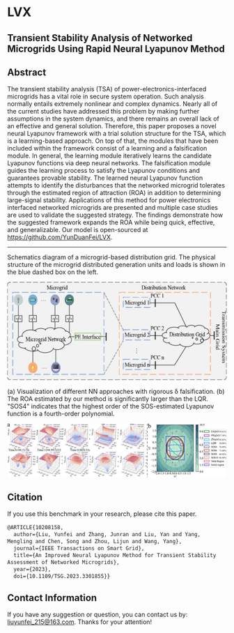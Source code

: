 # LVX
## Transient Stability Analysis of Networked Microgrids Using Rapid Neural Lyapunov Method

Abstract
----------
The transient stability analysis (TSA) of power-electronics-interfaced microgrids has a vital role in secure system operation. Such analysis normally entails extremely nonlinear and complex dynamics. Nearly all of the current studies have addressed this problem by making further assumptions in the system dynamics, and there remains an overall lack of an effective and general solution. Therefore, this paper proposes a novel neural Lyapunov framework with a trial solution structure for the TSA, which is a learning-based approach. On top of that, the modules that have been included within the framework consist of a learning and a falsification module. In general, the learning module iteratively learns the candidate Lyapunov functions via deep neural networks. The falsification module guides the learning process to satisfy the Lyapunov conditions and guarantees provable stability. The learned neural Lyapunov function attempts to identify the disturbances that the networked microgrid tolerates through the estimated region of attraction (ROA) in addition to determining large-signal stability. Applications of this method for power electronics interfaced networked microgrids are presented and multiple case studies are used to validate the suggested strategy. The findings demonstrate how the suggested framework expands the ROA while being quick, effective, and generalizable. Our model is open-sourced at https://github.com/YunDuanFei/LVX.

--------------------------------------------------
Schematics diagram of a microgrid-based distribution grid. The physical structure of the microgrid distributed generation units and loads is shown in the blue dashed box on the left.

<p align="center">
<img src="docs/fig1.png">
</p>

(a) Visualization of different NN approaches with rigorous δ falsification. (b) The ROA estimated by our method is significantly larger than the LQR. "SOS4" indicates that the highest order of the SOS-estimated Lyapunov function is a fourth-order polynomial.

<p align="center">
<img src="docs/fig2.png">
</p>


## Citation

If you use this benchmark in your research, please cite this paper.

```
@ARTICLE{10208158,
  author={Liu, Yunfei and Zhang, Junran and Liu, Yan and Yang, Mengling and Chen, Song and Zhou, Lijun and Wang, Yang},
  journal={IEEE Transactions on Smart Grid}, 
  title={An Improved Neural Lyapunov Method for Transient Stability Assessment of Networked Microgrids}, 
  year={2023},
  doi={10.1109/TSG.2023.3301855}}
```


## Contact Information

If you have any suggestion or question, you can contact us by: liuyunfei_215@163.com. Thanks for your attention!